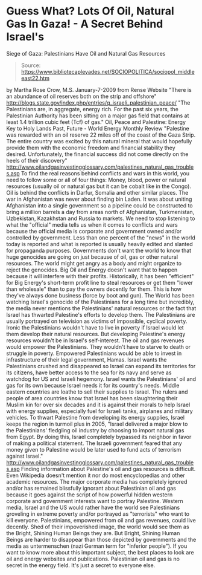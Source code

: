 # Guess What? Lots Of Oil, Natural Gas In Gaza! - A Secret Behind Israel's 
Siege of Gaza: Palestinians Have Oil and Natural Gas Resources

> Source: https://www.bibliotecapleyades.net/SOCIOPOLITICA/sociopol_middleeast22.htm

by Martha Rose Crow, M.S.
January-7-2009
from
Rense
Website
"There is an abundance of oil reserves both on the strip and offshore"
http://blogs.state.gov/index.php/entries/q_israeli_palestinian_peace/
"The Palestinians are, in aggregate, energy rich. For the past six years,
the Palestinian Authority has been sitting on a major gas field that
contains at least 1.4 trillion cubic feet (Tcf) of gas."
Oil, Peace and Palestine: Energy Key to Holy
Lands Past, Future - World Energy Monthly Review
"Palestine was rewarded with an oil reserve 22 miles off of the coast of the
Gaza Strip. The entire country was excited by this natural mineral that
would hopefully provide them with the economic freedom and financial
stability they desired. Unfortunately, the financial success did not come
directly on the heels of their discovery"
http://www.oilandgasinvestingglossary.com/palestines_natural_gas_troubles.asp
To find the real reasons behind conflicts and wars in this world, you need
to follow some or all of four things: Money, blood, power or natural
resources (usually oil or natural gas but it can be cobalt like in the
Congo).
Oil is behind the conflicts in Darfur, Somalia and other similar places.
The war in Afghanistan was never about finding bin Laden. It was about
uniting Afghanistan into a single government so
a pipeline could be
constructed to bring a million barrels a day from areas north of
Afghanistan, Turkmenistan, Uzbekistan, Kazakhstan and Russia to markets.
We need to stop listening to what
the "official" media tells us when it
comes to conflicts and wars because the official media is corporate and
government owned and/or controlled by government. Less than one percent of
the "news" in the world today is reported and what is reported is usually
heavily edited and slanted for propaganda purposes.
Governments don't want the world to know that huge genocides are going on
just because of oil, gas or other natural resources. The world might get
angry as a body and might organize to reject the genocides. Big Oil and
Energy doesn't want that to happen because it will interfere with their
profits.
Historically, it has been "efficient" for Big Energy's short-term profit
line to steal resources or get them "lower than wholesale" than to pay the
owners decently for them. This is how they've always done business (force by
boot and gun).
The World has been watching Israel's genocide of the Palestinians for a long
time but incredibly, the media never mentions the Palestinians' natural
resources or the fact that Israel has thwarted Palestine's efforts to
develop them.
The Palestinians are usually portrayed on television as victims of
impossible, cyclical poverty. Ironic the Palestinians wouldn't have to live
in poverty if Israel would let them develop their natural resources.
But developing Palestine's energy resources wouldn't be in Israel's
self-interest. The oil and gas revenues would empower the Palestinians. They
wouldn't have to starve to death or struggle in poverty. Empowered
Palestinians would be able to invest in infrastructure of their legal
government,
Hamas.
Israel wants the Palestinians crushed and disappeared so Israel can expand
its territories for its citizens, have better access to the sea for its navy
and serve as watchdog for US and Israeli hegemony.
Israel wants the Palestinians' oil and gas for its own because Israel needs
it for its country's needs. Middle eastern countries are loathe to sell
their supplies to Israel. The rulers and people of area countries know that
Israel has been slaughtering their Muslim kin for over six decades and it is
against their morals to help Israel with energy supplies, especially fuel
for Israeli tanks, airplanes and military vehicles.
To thwart Palestine from developing its energy supplies, Israel keeps the
region in turmoil plus in 2005,
"Israel delivered a major blow to the
Palestinians' fledgling oil industry by choosing to import natural gas from
Egypt. By doing this, Israel completely bypassed its neighbor in favor of
making a political statement. The Israeli government feared that any money
given to Palestine would be later used to fund acts of terrorism against Israel."
http://www.oilandgasinvestingglossary.com/palestines_natural_gas_troubles.asp
Finding information about Palestine's oil and gas resources is difficult.
Even Wikipedia doesn't mention it nor do most encyclopedias and other
academic resources.
The major corporate media has completely ignored and/or has remained
blissfully ignorant about Palestinian oil and gas because it goes against
the script of how powerful hidden western corporate and government interests
want to portray Palestine.
Western media, Israel and the US would rather have the world see
Palestinians groveling in extreme poverty and/or portrayed as "terrorists"
who want to kill everyone.
Palestinians, empowered from oil and gas revenues, could live decently. Shed
of their impoverished image, the world would see them as the Bright, Shining
Human Beings they are. But Bright, Shining Human Beings are harder to
disappear than those depicted by governments and the media as untermenschen
(nazi German term for "inferior people").
If you want to know more about this important subject, the best places to
look are oil and energy websites and publications.
Palestinian oil and gas is no secret in the energy field. It's just a secret
to everyone else.
